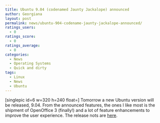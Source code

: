 ```yaml
---
title: Ubuntu 9.04 (codenamed Jaunty Jackalope) announced
author: Georgiana
layout: post
permalink: news/ubuntu-904-codename-jaunty-jackalope-announced/
ratings_users:
  - 0
ratings_score:
  - 0
ratings_average:
  - 0
categories:
  - News
  - Operating Systems
  - Quick and dirty
tags:
  - Linux
  - News
  - Ubuntu
---
```

[singlepic id=6 w=320 h=240 float=] Tomorrow a new Ubuntu version will be released, 9.04. From the announced features, the ones I like most is the shipment of OpenOffice 3 (finally!) and a lot of feature enhancements to improve the user experience. The release nots are [here][1].

 [1]: http://www.ubuntu.com/getubuntu/releasenotes/904 "Ubuntu 9.04 (Jaunty Jackalope) release notes"
